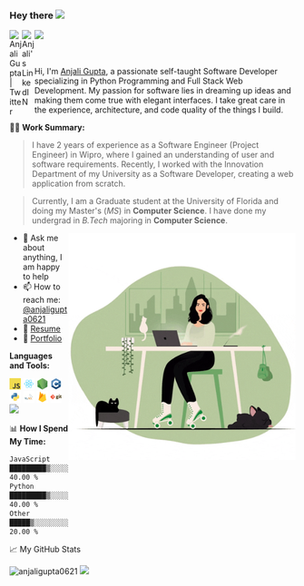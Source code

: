 
### Hey there <img src="https://media.giphy.com/media/hvRJCLFzcasrR4ia7z/giphy.gif" width="25px">

<a href="https://twitter.com/AnjaliGupta2106">
  <img align="left" alt="Anjali Gupta | Twitter" width="22px" src="https://github.com/johan/svg-cleanups/blob/master/logos/twitter.svg" />
</a>
<a href="https://www.linkedin.com/in/anjaligupta0621/">
  <img align="left" alt="Anjali's LinkedIN" width="22px" src="https://i.stack.imgur.com/gVE0j.png" />
</a>

![](https://visitor-badge.glitch.me/badge?page_id=anjaligupta0621.anjaligupta0621)

<br />

Hi, I'm [Anjali Gupta](https://www.linkedin.com/in/anjaligupta0621), a passionate self-taught Software Developer specializing in Python Programming and Full Stack Web Development. My passion for software lies in dreaming up ideas and making them come true with elegant interfaces. I take great care in the experience, architecture, and code quality of the things I build.

👨‍💻 **Work Summary:**  
>I have 2 years of experience as a Software Engineer (Project Engineer) in Wipro, where I gained an understanding of user and software requirements. Recently, I worked with the Innovation Department of my University as a Software Developer, creating a web application from scratch.

> Currently, I am a Graduate student at the University of Florida and doing my Master's (*MS*) in **Computer Science**. I have done my undergrad in *B.Tech* majoring in **Computer Science**.

  <img align="right" alt="GIF" src="https://github.com/anjaligupta0621/anjaligupta0621/blob/main/giphy_coder.gif?raw=true" width="400" height="400" />
  
- 💬 Ask me about anything, I am happy to help
- 📫 How to reach me: [@anjaligupta0621](mailto:anjaligupta0621@gmail.com)
- 📝 [Resume](https://drive.google.com/file/d/1ByeDmhIiefSV3EdcH4ARU4VwPVIaKGq3/view?usp=drive_link)
- 📜 [Portfolio](https://anjaligupta0621.github.io/Portfolio/)

**Languages and Tools:**  


<code><img height="20" src="https://raw.githubusercontent.com/github/explore/80688e429a7d4ef2fca1e82350fe8e3517d3494d/topics/javascript/javascript.png"></code>
<code><img height="20" src="https://raw.githubusercontent.com/github/explore/80688e429a7d4ef2fca1e82350fe8e3517d3494d/topics/react/react.png"></code>
<code><img height="20" src="https://raw.githubusercontent.com/github/explore/80688e429a7d4ef2fca1e82350fe8e3517d3494d/topics/nodejs/nodejs.png"></code>
<code><img height="20" src="https://raw.githubusercontent.com/github/explore/80688e429a7d4ef2fca1e82350fe8e3517d3494d/topics/cpp/cpp.png"></code>
<code><img height="20" src="https://raw.githubusercontent.com/github/explore/80688e429a7d4ef2fca1e82350fe8e3517d3494d/topics/python/python.png"></code>
<code><img height="20" src="https://raw.githubusercontent.com/github/explore/80688e429a7d4ef2fca1e82350fe8e3517d3494d/topics/mysql/mysql.png"></code>
<code><img height="20" src="https://raw.githubusercontent.com/github/explore/80688e429a7d4ef2fca1e82350fe8e3517d3494d/topics/firebase/firebase.png"></code>
<code><img height="20" src="https://raw.githubusercontent.com/github/explore/80688e429a7d4ef2fca1e82350fe8e3517d3494d/topics/git/git.png"></code>
<code><img height="20" src="https://res.cloudinary.com/django/image/upload/v1615871013/Mongo_dwaxyp.png"></code>

📊 **How I Spend My Time:**
<!--START_SECTION:waka-->
```text
JavaScript  █████████▒░░░░░░░░░░░░░░   40.00 % 
Python      █████████▒░░░░░░░░░░░░░░   40.00 % 
Other       █████▒░░░░░░░░░░░░░░░░░   20.00 % 
```
<!--END_SECTION:waka-->

📈 My GitHub Stats

<p>
  <img src="https://github-readme-stats.vercel.app/api?username=anjaligupta0621&show_icons=true&theme=gotham" alt="anjaligupta0621" />
  <img height="180em" src="https://github-readme-stats.vercel.app/api/top-langs/?username=anjaligupta0621&show_icons=true&theme=gotham&langs_count=8&layout=compact"/>
</p>
